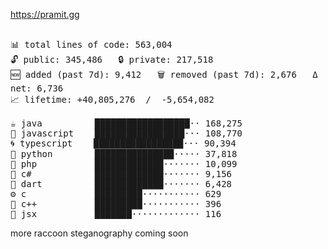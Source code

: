 https://pramit.gg
 <!-- LANGUAGES BREAKDOWN START -->
<pre><code style="font-family: monospace; font-size: 14px;">
📊 total lines of code: 563,004
🔓 public: 345,486   🔒 private: 217,518
🆕 added (past 7d): 9,412   🗑️ removed (past 7d): 2,676   Δ net: 6,736
📈 lifetime: +40,805,276  /  -5,654,082

☕ java          ██████████████████·· 168,275
💛 javascript    █████████████████··· 108,770
🌀 typescript    █████████████████··· 90,394
🐍 python        ███████████████····· 37,818
🐘 php           █████████████······· 10,099
🔧 c#            █████████████······· 9,156
🎯 dart          █████████████······· 6,428
⚙️ c             █████████··········· 629
🧩 c++           █████████··········· 396
🎨 jsx           ███████············· 116
</code></pre>
 <!-- LANGUAGES BREAKDOWN END -->
more raccoon steganography coming soon
